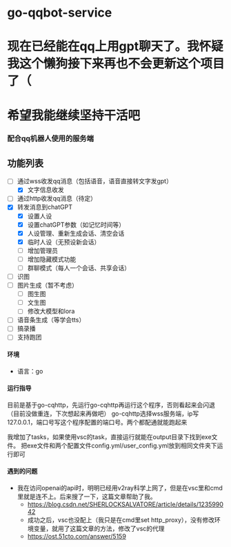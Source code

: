 # go-qqbot-service

# 现在已经能在qq上用gpt聊天了。我怀疑我这个懒狗接下来再也不会更新这个项目了（
# 希望我能继续坚持干活吧

### 配合qq机器人使用的服务端

## 功能列表
- [ ] 通过wss收发qq消息（包括语音，语音直接转文字发gpt）
  - [x] 文字信息收发
- [ ] 通过http收发qq消息（待定）
- [x] 转发消息到chatGPT
  - [x] 设置人设
  - [x] 设置chatGPT参数（如记忆时间等）
  - [x] 人设管理、重新生成会话、清空会话
  - [x] 临时人设（无预设新会话）
  - [ ] 增加管理员
  - [ ] 增加隐藏模式功能
  - [ ] 群聊模式（每人一个会话、共享会话）
- [ ] 识图
- [ ] 图片生成（暂不考虑）
  - [ ] 图生图
  - [ ] 文生图
  - [ ] 修改大模型和lora
- [ ] 语音条生成（等学会tts）
- [ ] 搞录播
- [ ] 支持跑团
#### 环境
- 语言：go

#### 运行指导
目前是基于go-cqhttp，先运行go-cqhttp再运行这个程序，否则看起来会闪退（目前没做重连，下次想起来再做吧）
go-cqhttp选择wss服务端，ip写127.0.0.1，端口号写这个程序配置的端口号。两个都配通就能跑起来

我增加了tasks，如果使用vsc的task，直接运行就能在output目录下找到exe文件。
把exe文件和两个配置文件config.yml/user_config.yml放到相同文件夹下运行即可

#### 遇到的问题
  - 我在访问openai的api时，明明已经用v2ray科学上网了，但是在vsc里和cmd里就是连不上。后来搜了一下，这篇文章帮助了我。
    - https://blog.csdn.net/SHERLOCKSALVATORE/article/details/123599042
    - 成功之后，vsc也没配上（我只是在cmd里set http_proxy），没有修改环境变量，就用了这篇文章的方法，修改了vsc的代理
    - https://ost.51cto.com/answer/5159